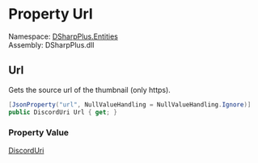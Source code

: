 # Property Url

Namespace: [DSharpPlus.Entities](DSharpPlus.Entities.md)  
Assembly: DSharpPlus.dll

## <a id="DSharpPlus_Entities_DiscordEmbedThumbnail_Url"></a>Url

Gets the source url of the thumbnail (only https).

```csharp
[JsonProperty("url", NullValueHandling = NullValueHandling.Ignore)]
public DiscordUri Url { get; }
```

### Property Value

[DiscordUri](DSharpPlus.Net.DiscordUri.md)

